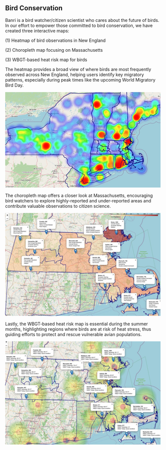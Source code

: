 ## Bird Conservation

Banri is a bird watcher/citizen scientist who cares about the future of birds. In our effort to empower those committed to bird conservation, we have created three interactive maps: 

(1) Heatmap of bird observations in New England

(2) Choropleth map focusing on Massachusetts

(3) WBGT-based heat risk map for birds

The heatmap provides a broad view of where birds are most frequently observed across New England, helping users identify key migratory patterns, especially during peak times like the upcoming World Migratory Bird Day. 

<img src="images/heatmap.jpg" width="500">

The choropleth map offers a closer look at Massachusetts, encouraging bird watchers to explore highly-reported and under-reported areas and contribute valuable observations to citizen science. 

<img src="images/choropleth.jpg" width="500">

Lastly, the WBGT-based heat risk map is essential during the summer months, highlighting regions where birds are at risk of heat stress, thus guiding efforts to protect and rescue vulnerable avian populations. 

<img src="images/wbgt.jpg" width="500">
